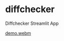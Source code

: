# diffchecker
Diffchecker Streamlit App

[demo.webm](https://github.com/fabiogra/diffchecker/assets/42938391/e25299b8-2f1c-409d-93c2-553cb89955fd)
